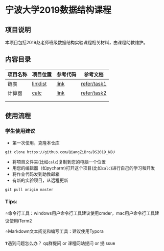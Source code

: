 # 宁波大学2019数据结构课程



## 项目说明
本项目包括2019赵老师班级数据结构实验课程相关材料，由课程助教维护。



## 内容目录

| 项目名称     | 项目位置                                                     | 参考代码                                                     | 参考文档                   |
| ------------ | ------------------------------------------------------------ | ------------------------------------------------------------ | -------------------------- |
| 链表     | [linklist](./task1-linklist) | [link](task1-linklist/main.py) | [refer/task1](refer/task1-linklist) |
| 计算器 | [calc](./task2-calc/) | [link](./task2-calc/main.py) | [refer/task2](./refer/task2-calc/) |
|  |  | | |
| | | | |



## 使用流程

### 学生使用建议

- 第一次使用，克隆本仓库

```
git clone https://github.com/QiangZiBro/DS2019_NBU
```
- 将项目文件夹(比如`calc`)复制到您的电脑一个位置 
- 用您的编辑器（如pycharm)打开这个项目(比如`calc`)进行自己的学习和开发 
- 将作业代码发到助教邮箱
- 有新的实验项目，从远程更新

```
git pull origin master
```

### Tips:

:star:命令行工具：windows用户命令行工具建议使用cmder，mac用户命令行工具建议使用iTerm2

:star:Markdown文本阅览和编写工具：建议使用Typora

:question:遇到问题怎么办？ qq群提问 or 课程网站提问 or 提Issue
